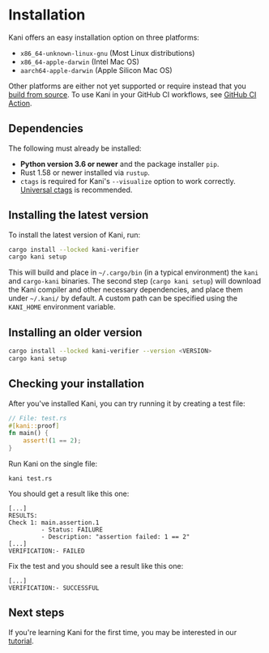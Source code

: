 # Installation

Kani offers an easy installation option on three platforms:

* `x86_64-unknown-linux-gnu` (Most Linux distributions)
* `x86_64-apple-darwin` (Intel Mac OS)
* `aarch64-apple-darwin` (Apple Silicon Mac OS)

Other platforms are either not yet supported or require instead that
you [build from source](build-from-source.md). To use Kani in your
GitHub CI workflows, see [GitHub CI Action](./install-github-ci.md).

## Dependencies

The following must already be installed:

* **Python version 3.6 or newer** and the package installer `pip`.
* Rust 1.58 or newer installed via `rustup`.
* `ctags` is required for Kani's `--visualize` option to work correctly. [Universal ctags](https://ctags.io/) is recommended.

## Installing the latest version

To install the latest version of Kani, run:

```bash
cargo install --locked kani-verifier
cargo kani setup
```

This will build and place in `~/.cargo/bin` (in a typical environment) the `kani` and `cargo-kani` binaries.
The second step (`cargo kani setup`) will download the Kani compiler and other necessary dependencies, and place them under `~/.kani/` by default.
A custom path can be specified using the `KANI_HOME` environment variable.

## Installing an older version

```bash
cargo install --locked kani-verifier --version <VERSION>
cargo kani setup
```

## Checking your installation

After you've installed Kani,
you can try running it by creating a test file:

```rust
// File: test.rs
#[kani::proof]
fn main() {
    assert!(1 == 2);
}
```

Run Kani on the single file:

```
kani test.rs
```

You should get a result like this one:

```
[...]
RESULTS:
Check 1: main.assertion.1
         - Status: FAILURE
         - Description: "assertion failed: 1 == 2"
[...]
VERIFICATION:- FAILED
```

Fix the test and you should see a result like this one:

```
[...]
VERIFICATION:- SUCCESSFUL
```

## Next steps

If you're learning Kani for the first time, you may be interested in our [tutorial](kani-tutorial.md).
